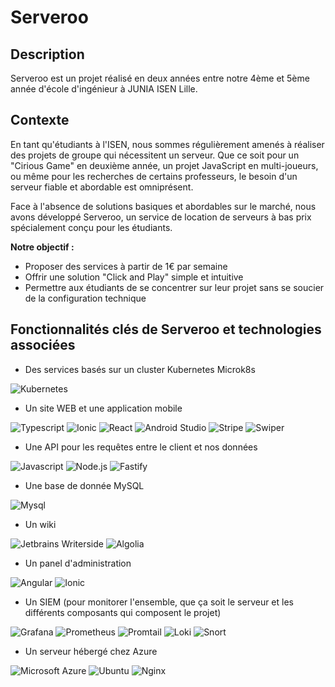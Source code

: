 # Serveroo

## Description 
Serveroo est un projet réalisé en deux années entre notre 4ème et 5ème année d'école d'ingénieur à JUNIA ISEN Lille.

## Contexte
En tant qu'étudiants à l'ISEN, nous sommes régulièrement amenés à réaliser des projets de groupe qui nécessitent un serveur. Que ce soit pour un "Cirious Game" en deuxième année, un projet JavaScript en multi-joueurs, ou même pour les recherches de certains professeurs, le besoin d'un serveur fiable et abordable est omniprésent.

Face à l'absence de solutions basiques et abordables sur le marché, nous avons développé Serveroo, un service de location de serveurs à bas prix spécialement conçu pour les étudiants.

**Notre objectif :**
- Proposer des services à partir de 1€ par semaine
- Offrir une solution "Click and Play" simple et intuitive
- Permettre aux étudiants de se concentrer sur leur projet sans se soucier de la configuration technique

## Fonctionnalités clés de Serveroo et technologies associées
- Des services basés sur un cluster Kubernetes Microk8s

![Kubernetes](https://img.shields.io/badge/Kubernetes-326CE5?logo=kubernetes&logoColor=white)

- Un site WEB et une application mobile

![Typescript](https://img.shields.io/badge/Typescript-3178C6?logo=typescript&logoColor=white)
![Ionic](https://img.shields.io/badge/Ionic-3880FF?logo=ionic&logoColor=white)
![React](https://img.shields.io/badge/React-61DAFB?logo=react&logoColor=white)
![Android Studio](https://img.shields.io/badge/AndroidStudio-3DDC84?logo=androidstudio&logoColor=white)
![Stripe](https://img.shields.io/badge/Stripe-008CDD?logo=stripe&logoColor=white)
![Swiper](https://img.shields.io/badge/Swiper-6332F6?logo=swiper&logoColor=white)

- Une API pour les requêtes entre le client et nos données

![Javascript](https://img.shields.io/badge/Javascript-F7DF1E?logo=javascript&logoColor=white)
![Node.js](https://img.shields.io/badge/Node.js-5FA04E?logo=nodedotjs&logoColor=white)
![Fastify](https://img.shields.io/badge/Fastify-000000?logo=fastify&logoColor=white)

- Une base de donnée MySQL

![Mysql](https://img.shields.io/badge/MySQL-4479A1?logo=mysql&logoColor=white)

- Un wiki 

![Jetbrains Writerside](https://img.shields.io/badge/Writerside-000000?logo=jetbrains&logoColor=white)
![Algolia](https://img.shields.io/badge/Algolia-003DFF?logo=algolia&logoColor=white)

- Un panel d'administration

![Angular](https://img.shields.io/badge/Angular-0F0F11?logo=angular&logoColor=white)
![Ionic](https://img.shields.io/badge/Ionic-3880FF?logo=ionic&logoColor=white)

- Un SIEM (pour monitorer l'ensemble, que ça soit le serveur et les différents composants qui composent le projet)

![Grafana](https://img.shields.io/badge/Grafana-F46800?logo=grafana&logoColor=white)
![Prometheus](https://img.shields.io/badge/Prometheus-E6522C?logo=prometheus&logoColor=white)
![Promtail](https://img.shields.io/badge/Promtail-F46800?logo=grafana&logoColor=white)
![Loki](https://img.shields.io/badge/Loki-F46800?logo=grafana&logoColor=white)
![Snort](https://img.shields.io/badge/Snort-F6A7AA?logo=snort&logoColor=white)

- Un serveur hébergé chez Azure

![Microsoft Azure](https://img.shields.io/badge/MicrosoftAzure-0078D4?logo=microsoftazure&logoColor=white)
![Ubuntu](https://img.shields.io/badge/Ubuntu-E95420?logo=ubuntu&logoColor=white)
![Nginx](https://img.shields.io/badge/Nginx-009639?logo=nginx&logoColor=white)
